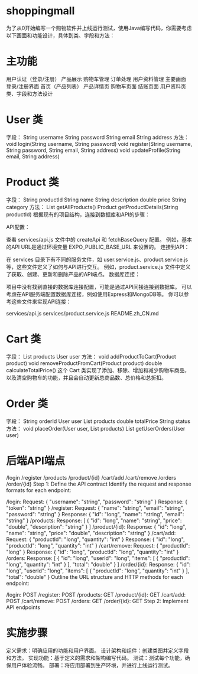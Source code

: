 # shoppingmall

为了从0开始编写一个购物软件并上线运行测试，使用Java编写代码，你需要考虑以下画面和功能设计，具体到类、字段和方法：

# 主功能
用户认证（登录/注册）
产品展示
购物车管理
订单处理
用户资料管理
主要画面
登录/注册界面
首页（产品列表）
产品详情页
购物车页面
结账页面
用户资料页
类、字段和方法设计
# User 类
字段：
String username
String password
String email
String address
方法：
void login(String username, String password)
void register(String username, String password, String email, String address)
void updateProfile(String email, String address)
# Product 类
字段：
String productId
String name
String description
double price
String category
方法：
List<Product> getAllProducts()
Product getProductDetails(String productId)
根据现有的项目结构，连接到数据库和API的步骤：

API配置：

查看 services/api.js 文件中的 createApi 和 fetchBaseQuery 配置。
例如，基本的API URL是通过环境变量 EXPO_PUBLIC_BASE_URL 来设置的。
连接到API：

在 services 目录下有不同的服务文件，如 user.service.js、product.service.js 等，这些文件定义了如何与API进行交互。
例如，product.service.js 文件中定义了获取、创建、更新和删除产品的API端点。
数据库连接：

项目中没有找到直接的数据库连接配置，可能是通过API间接连接到数据库。
可以考虑在API服务端配置数据库连接，例如使用Express和MongoDB等。
你可以参考这些文件来实现API连接：

services/api.js
services/product.service.js
README.zh_CN.md

# Cart 类
字段：
List<Product> products
User user
方法：
void addProductToCart(Product product)
void removeProductFromCart(Product product)
double calculateTotalPrice()
这个 Cart 类实现了添加、移除、增加和减少购物车商品，以及清空购物车的功能，并且会自动更新总商品数、总价格和总折扣。

# Order 类
字段：
String orderId
User user
List<Product> products
double totalPrice
String status
方法：
void placeOrder(User user, List<Product> products)
List<Order> getUserOrders(User user)
# 后端API端点
/login
/register
/products
/product/{id}
/cart/add
/cart/remove
/orders
/order/{id}
Step 1: Define the API contract
Identify the request and response formats for each endpoint:

/login:
Request: { "username": "string", "password": "string" }
Response: { "token": "string" }
/register:
Request: { "name": "string", "email": "string", "password": "string" }
Response: { "id": "long", "name": "string", "email": "string" }
/products:
Response: [ { "id": "long", "name": "string", "price": "double", "description": "string" } ]
/product/{id}:
Response: { "id": "long", "name": "string", "price": "double", "description": "string" }
/cart/add:
Request: { "productId": "long", "quantity": "int" }
Response: { "id": "long", "productId": "long", "quantity": "int" }
/cart/remove:
Request: { "productId": "long" }
Response: { "id": "long", "productId": "long", "quantity": "int" }
/orders:
Response: [ { "id": "long", "userId": "long", "items": [ { "productId": "long", "quantity": "int" } ], "total": "double" } ]
/order/{id}:
Response: { "id": "long", "userId": "long", "items": [ { "productId": "long", "quantity": "int" } ], "total": "double" }
Outline the URL structure and HTTP methods for each endpoint:

/login: POST
/register: POST
/products: GET
/product/{id}: GET
/cart/add: POST
/cart/remove: POST
/orders: GET
/order/{id}: GET
Step 2: Implement API endpoints


# 实施步骤
定义需求：明确应用的功能和用户界面。
设计架构和组件：创建类图并定义字段和方法。
实现功能：基于定义的需求和架构编写代码。
测试：测试每个功能，确保用户体验流畅。
部署：将应用部署到生产环境，并进行上线运行测试。


